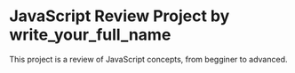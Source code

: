 #  JavaScript Review Project by write_your_full_name
This project is a review of JavaScript concepts, from begginer to advanced.